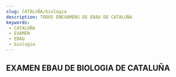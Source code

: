 ```yaml
---
slug: CATALUÑA/biologia
description: TODOS ENEXAMENS DE EBAU DE CATALUÑA
keywords:
 - CATALUÑA
 - EXAMEN
 - EBAU
 - biologia
---
```

## EXAMEN EBAU DE BIOLOGIA DE CATALUÑA
